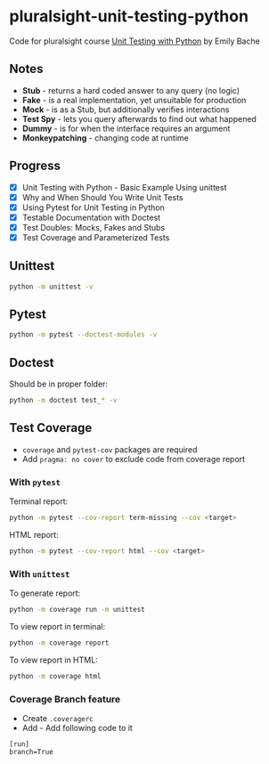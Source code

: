 # pluralsight-unit-testing-python

Code for pluralsight course [Unit Testing with Python](https://app.pluralsight.com/library/courses/unit-testing-python/table-of-contents)
by Emily Bache

## Notes

- **Stub** - returns a hard coded answer to any query (no logic)
- **Fake** - is a real implementation, yet unsuitable for production
- **Mock** - is as a Stub, but additionally verifies interactions
- **Test Spy** - lets you query afterwards to find out what happened
- **Dummy** - is for when the interface requires an argument
- **Monkeypatching** - changing code at runtime

## Progress

 - [x] Unit Testing with Python - Basic Example Using unittest
 - [x] Why and When Should You Write Unit Tests
 - [x] Using Pytest for Unit Testing in Python
 - [x] Testable Documentation with Doctest
 - [x] Test Doubles: Mocks, Fakes and Stubs
 - [x] Test Coverage and Parameterized Tests

## Unittest

```bash
python -m unittest -v
```

## Pytest

```bash
python -m pytest --doctest-modules -v
```

## Doctest

Should be in proper folder:
```bash
python -m doctest test_* -v
```

## Test Coverage

- `coverage` and `pytest-cov` packages are required
- Add `pragma: no cover` to exclude code from coverage report

### With `pytest`

Terminal report:
 ```bash
 python -m pytest --cov-report term-missing --cov <target>
 ```

HTML report:
```bash
python -m pytest --cov-report html --cov <target>
```

### With `unittest`

To generate report:
```bash
python -m coverage run -m unittest
```

To view report in terminal:
```bash
python -m coverage report
```

To view report in HTML:
```bash
python -m coverage html
```

### Coverage Branch feature

- Create `.coveragerc`
- Add - Add following code to it

```
[run]
branch=True
```
